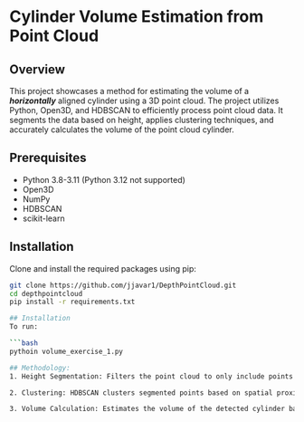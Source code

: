 # Cylinder Volume Estimation from Point Cloud

## Overview
This project showcases a method for estimating the volume of a ***horizontally*** aligned cylinder using a 3D point cloud. The project utilizes Python, Open3D, and HDBSCAN to efficiently process point cloud data. It segments the data based on height, applies clustering techniques, and accurately calculates the volume of the point cloud cylinder.


## Prerequisites
- Python 3.8-3.11 (Python 3.12 not supported)
- Open3D
- NumPy
- HDBSCAN
- scikit-learn

## Installation
Clone and install the required packages using pip:

```bash
git clone https://github.com/jjavar1/DepthPointCloud.git
cd depthpointcloud
pip install -r requirements.txt

## Installation
To run:

```bash
pythoin volume_exercise_1.py

## Methodology:
1. Height Segmentation: Filters the point cloud to only include points within a specific height range.

2. Clustering: HDBSCAN clusters segmented points based on spatial proximity.

3. Volume Calculation: Estimates the volume of the detected cylinder based on geometric properties extracted from the cluster.